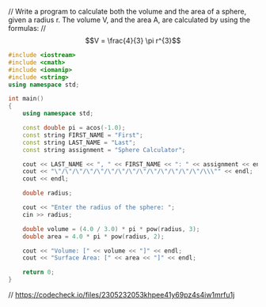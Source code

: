 // Write a program to calculate both the volume and the area of a
sphere, given a radius r. The volume V, and the area A, are calculated
by using the formulas:
// $$V = \frac{4}{3} \pi r^{3}$$

```cpp
#include <iostream>
#include <cmath>
#include <iomanip>
#include <string>
using namespace std;

int main()
{
    using namespace std;

    const double pi = acos(-1.0);
    const string FIRST_NAME = "First";
    const string LAST_NAME = "Last";
    const string assignment = "Sphere Calculator";

    cout << LAST_NAME << ", " << FIRST_NAME << ": " << assignment << endl;
    cout << "\"/\"/\"/\"/\"/\"/\"/\"/\"/\"/\"/\"/\"/\"/\\\"" << endl;
    cout << endl;

    double radius;

    cout << "Enter the radius of the sphere: ";
    cin >> radius;

    double volume = (4.0 / 3.0) * pi * pow(radius, 3);
    double area = 4.0 * pi * pow(radius, 2);

    cout << "Volume: [" << volume << "]" << endl;
    cout << "Surface Area: [" << area << "]" << endl;

    return 0;
}

```

// https://codecheck.io/files/2305232053khpee41y69pz4s4iw1mrfu1j